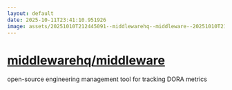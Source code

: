```yaml
---
layout: default
date: 2025-10-11T23:41:10.951926
image: assets/20251010T212445091--middlewarehq--middleware--20251010T213215439--cropped.png
---
```


# [middlewarehq/middleware](https://github.com/middlewarehq/middleware)

open-source engineering management tool for tracking DORA metrics
